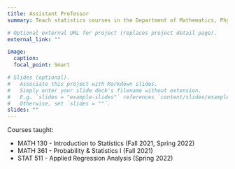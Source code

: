 ```yaml
---
title: Assistant Professor
summary: Teach statistics courses in the Department of Mathematics, Physics, & Statistics

# Optional external URL for project (replaces project detail page).
external_link: ""

image:
  caption: 
  focal_point: Smart

# Slides (optional).
#   Associate this project with Markdown slides.
#   Simply enter your slide deck's filename without extension.
#   E.g. `slides = "example-slides"` references `content/slides/example-slides.md`.
#   Otherwise, set `slides = ""`.
slides: ""
---
```


Courses taught:

+ MATH 130 - Introduction to Statistics (Fall 2021, Spring 2022)
+ MATH 361 - Probability & Statistics I (Fall 2021)
+ STAT 511 - Applied Regression Analysis (Spring 2022)